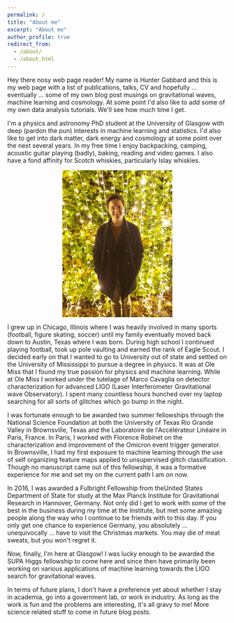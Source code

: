 ```yaml
---
permalink: /
title: "About me"
excerpt: "About me"
author_profile: true
redirect_from: 
  - /about/
  - /about.html
---
```


Hey there nosy web page reader! My name is Hunter Gabbard and this is my web page with a list of publications, talks, CV and hopefully ... eventually ... some of my own blog post musings on gravitational waves, machine learning and cosmology. At some point I'd also like to add some of my own data analysis tutorials. We'll see how much time I get. 

I'm a physics and astronomy PhD student at the University of Glasgow with deep (pardon the pun) interests in machine learning and statistics. I'd also like to get into dark matter, dark energy and cosmology at some point over the next several years. In my free time I enjoy backpacking, camping, acoustic guitar playing (badly), baking, reading and video games. I also have a fond affinity for Scotch whiskies, particularly Islay whiskies. 

<img src="/images/lights_profile_pic.jpg"
     alt="Another profile pic of me"
     style="display: block; margin-left: auto; margin-right: auto; width: 50%;" />

I grew up in Chicago, Illinois where I was heavily involved in many sports (football, figure skating, soccer) until my family eventually moved back down to Austin, Texas where I was born. During high school I continued playing football, took up pole vaulting and earned the rank of Eagle Scout. I decided early on that I wanted to go to University out of state and settled on the University of Mississippi to pursue a degree in physics. It was at Ole Miss that I found my true passion for physics and machine learning. While at Ole Miss I worked under the tutelage of Marco Cavaglia on detector characterization for advanced LIGO (Laser Interferometer Gravitational wave Observatory). I spent many countless hours hunched over my laptop searching for all sorts of glitches which go bump in the night. 

I was fortunate enough to be awarded two summer fellowships through the National Science Foundation at both the University of Texas Rio Grande Valley in Brownsville, Texas and the Laboratoire de l'Accélérateur Linéaire in Paris, France. In Paris, I worked with Florence Robinet on the characterization and improvement of the Omicron event trigger generator. In Brownsville, I had my first exposure to machine learning through the use of self organizing feature maps applied to unsupervised glitch classification. Though no manuscript came out of this fellowship, it was a formative experience for me and set my on the current path I am on now. 

In 2016, I was awarded a Fulbright Fellowship from theUnited States Department of State for study at the Max Planck Institute for Gravitational Research in Hannover, Germany. Not only did I get to work with some of the best in the business during my time at the Institute, but met some amazing people along the way who I continue to be friends with to this day. If you only get one chance to experience Germany, you absolutely ... unequivocally ... have to visit the Christmas markets. You may die of meat sweats, but you won't regret it.

Now, finally, I'm here at Glasgow! I was lucky enough to be awarded the SUPA Higgs fellowship to come here and since then have primarily been working on various applications of machine learning towards the LIGO search for gravitational waves. 

In terms of future plans, I don't have a preference yet about whether I stay in academia, go into a government lab, or work in industry. As long as the work is fun and the problems are interesting, it's all gravy to me! More science related stuff to come in future blog posts.



